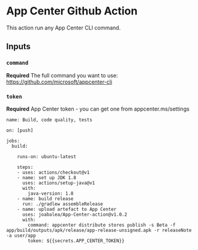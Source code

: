 # App Center Github Action

This action run any App Center CLI command.

## Inputs

### `command`

**Required** The full command you want to use:
https://github.com/microsoft/appcenter-cli

### `token`

**Required** App Center token - you can get one from appcenter.ms/settings


```
name: Build, code quality, tests 

on: [push]

jobs:
  build:

    runs-on: ubuntu-latest

    steps:
    - uses: actions/checkout@v1
    - name: set up JDK 1.8
      uses: actions/setup-java@v1
      with:
        java-version: 1.8
    - name: build release 
      run: ./gradlew assembleRelease
    - name: upload artefact to App Center
      uses: joabalea/App-Center-action@v1.0.2
      with:
        command: appcenter distribute stores publish -s Beta -f app/build/outputs/apk/release/app-release-unsigned.apk -r releaseNote -a user/app
        token: ${{secrets.APP_CENTER_TOKEN}}
```
